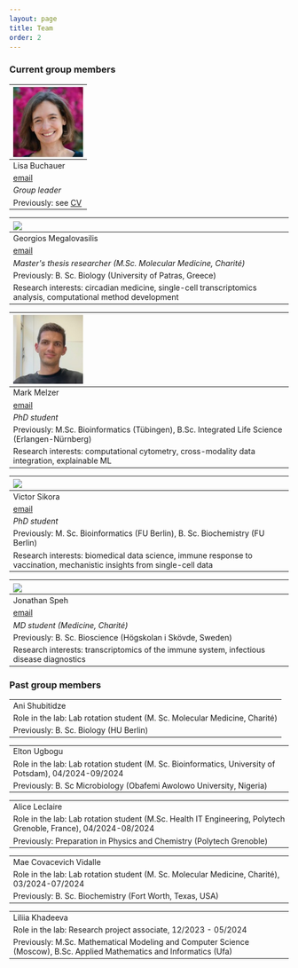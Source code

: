 ```yaml
---
layout: page
title: Team
order: 2
---
```


### Current group members

| <img style="width:9em" src="images/Lisa_square.jpg" align="center">               | 
|:----------------------------------------------------------------------------------| 
| Lisa Buchauer                                                                     |
| [email](mailto:lisa.buchauer@charite.de)                                          |
| _Group leader_                                                                    |
| Previously: see [CV](https://libuchauer.github.io/CV/)                            |



| <img style="width:9em" src="images/Georgios_square.jpeg" align="center">                                       | 
|:---------------------------------------------------------------------------------------------------------------| 
| Georgios Megalovasilis                                                                                         |
| [email](mailto:georgios.megalovasilis@charite.de)                                                              |
| _Master's thesis researcher (M.Sc. Molecular Medicine, Charité)_                                               |
| Previously: B. Sc. Biology (University of Patras, Greece)                                                      |
| Research interests: circadian medicine, single-cell transcriptomics analysis, computational method development |


| <img style="width:9em" src="images/Mark_square.jpg" align="center">                            | 
|:-----------------------------------------------------------------------------------------------| 
| Mark Melzer                                                                                    |
| [email](mailto:mark.melzer@charite.de)                                                         |
| _PhD student_                                                                                  |
| Previously: M.Sc. Bioinformatics (Tübingen), B.Sc. Integrated Life Science (Erlangen-Nürnberg) |
| Research interests: computational cytometry, cross-modality data integration, explainable ML   |


| <img style="width:9em" src="images/Victor_square.jpg" align="center">                                                   | 
|:------------------------------------------------------------------------------------------------------------------------| 
| Victor Sikora                                                                                                           |
| [email](mailto:victor.sikora@bih-charite.de)                                                                            |
| _PhD student_                                                                                                           |
| Previously: M. Sc. Bioinformatics (FU Berlin), B. Sc. Biochemistry (FU Berlin)                                          |
| Research interests: biomedical data science, immune response to vaccination, mechanistic insights from single-cell data |


| <img style="width:9em" src="images/Jonathan_square.jpeg" align="center">                 | 
|:-----------------------------------------------------------------------------------------| 
| Jonathan Speh                                                                            |
| [email](mailto:michel-jonathan.speh@charite.de)                                          |
| _MD student (Medicine, Charité)_                                                         |
| Previously: B. Sc. Bioscience (Högskolan i Skövde, Sweden)                               |
| Research interests: transcriptomics of the immune system, infectious disease diagnostics |


### Past group members


|                                                                                                    | 
|:---------------------------------------------------------------------------------------------------| 
| Ani Shubitidze                                                                                     |
| Role in the lab: Lab rotation student (M. Sc. Molecular Medicine, Charité)                         |
| Previously: B. Sc. Biology (HU Berlin)                                                             |

|                                                                                                       | 
|:------------------------------------------------------------------------------------------------------| 
| Elton Ugbogu                                                                                          |
| Role in the lab: Lab rotation student (M. Sc. Bioinformatics, University of Potsdam), 04/2024-09/2024 |
| Previously: B. Sc Microbiology (Obafemi Awolowo University, Nigeria)                                  |

|                                                                                                                 | 
|:----------------------------------------------------------------------------------------------------------------| 
| Alice Leclaire                                                                                                  |
| Role in the lab: Lab rotation student (M.Sc. Health IT Engineering, Polytech Grenoble, France), 04/2024-08/2024 |
| Previously: Preparation in Physics and Chemistry (Polytech Grenoble)                                            |

|                                                                                             | 
|:--------------------------------------------------------------------------------------------| 
| Mae Covacevich Vidalle                                                                      |
| Role in the lab: Lab rotation student (M. Sc. Molecular Medicine, Charité), 03/2024-07/2024 |
| Previously: B. Sc. Biochemistry (Fort Worth, Texas, USA)                                    |

|                                                                                                        |
|:-----------------------------------------------------------------------------------------------------------------------| 
| Liliia Khadeeva                                                                                                        |
| Role in the lab: Research project associate, 12/2023 - 05/2024                                                         |
| Previously: M.Sc. Mathematical Modeling and Computer Science (Moscow), B.Sc. Applied Mathematics and Informatics (Ufa) |
